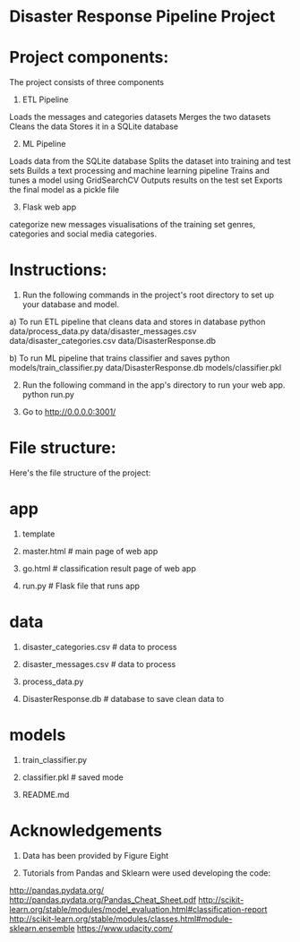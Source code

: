 # Disaster Response Pipeline Project

# Project components:
The project consists of three components

1. ETL Pipeline

Loads the messages and categories datasets
Merges the two datasets
Cleans the data
Stores it in a SQLite database

2. ML Pipeline

Loads data from the SQLite database
Splits the dataset into training and test sets
Builds a text processing and machine learning pipeline
Trains and tunes a model using GridSearchCV
Outputs results on the test set
Exports the final model as a pickle file

3. Flask web app

categorize new messages
visualisations of the training set genres, categories and social media categories.

# Instructions:

1. Run the following commands in the project's root directory to set up your database and model.

a)  To run ETL pipeline that cleans data and stores in database python data/process_data.py data/disaster_messages.csv data/disaster_categories.csv data/DisasterResponse.db

b) To run ML pipeline that trains classifier and saves python models/train_classifier.py data/DisasterResponse.db models/classifier.pkl

2. Run the following command in the app's directory to run your web app. python run.py

3. Go to http://0.0.0.0:3001/

# File structure:
Here's the file structure of the project:

# app

1. template

2. master.html # main page of web app

3. go.html # classification result page of web app

4. run.py # Flask file that runs app

# data

1. disaster_categories.csv # data to process

2. disaster_messages.csv # data to process

3. process_data.py

4. DisasterResponse.db # database to save clean data to

# models

1. train_classifier.py

2. classifier.pkl # saved mode

3. README.md

# Acknowledgements

1. Data has been provided by Figure Eight

2. Tutorials from Pandas and Sklearn were used developing the code:

http://pandas.pydata.org/
http://pandas.pydata.org/Pandas_Cheat_Sheet.pdf
http://scikit-learn.org/stable/modules/model_evaluation.html#classification-report
http://scikit-learn.org/stable/modules/classes.html#module-sklearn.ensemble
https://www.udacity.com/
